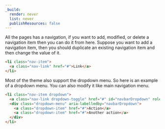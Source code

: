 ```yaml
---
_build:
  render: never
  list: never
  publishResources: false
---
```


All the pages has a navigation, if you want to add, modified, or delete a navigation item then you can do it from here. Suppose you want to add a navigation item, then you should duplicate an existing navigation item and then change the value of it.

```html
<li class="nav-item">
  <a class="nav-link" href="#">Link</a>
</li>
```

Most of the theme also support the dropdown menu. So here is an example of a dropdown menu. You can also modify it like main navigation menu.

```html
<li class="nav-item dropdown">
  <a class="nav-link dropdown-toggle" href="#" id="navbarDropdown" role="button" data-toggle="dropdown" aria-haspopup="true" aria-expanded="false">Dropdown</a>
  <div class="dropdown-menu" aria-labelledby="navbarDropdown">
    <a class="dropdown-item" href="#">Action</a>
    <a class="dropdown-item" href="#">Another action</a>
  </div>
</li>
```
